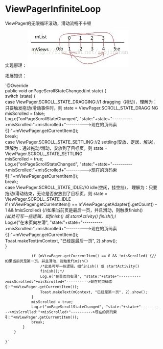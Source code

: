 # ViewPagerInfiniteLoop
ViewPager的无限循环滚动，滑动流畅不卡顿

实现原理：
![](https://github.com/jiashuaishuai/ViewPagerInfiniteLoop/blob/master/7D4A80B1-2DE9-4E48-B6E0-CDB2DD415C14.png)

拓展知识：

`@Override  
        public void onPageScrollStateChanged(int state) {  
            switch (state) {  
            case ViewPager.SCROLL_STATE_DRAGGING://1 dragging（拖动），理解为：只要触发拖动/滑动事件时，则 state = ViewPager.SCROLL_STATE_DRAGGING  
                misScrolled = false;  
                Log.e("onPageScrollStateChanged", "state:"+state+"---------->misScrolled:"+misScrolled+"---------->现在的页码索引:"+mViewPager.getCurrentItem());  
                break;  
            case ViewPager.SCROLL_STATE_SETTLING://2 settling(安放、定居、解决)，理解为：通过拖动/滑动，安放到了目标页，则 state = ViewPager.SCROLL_STATE_SETTLING  
                misScrolled = true;  
                Log.e("onPageScrollStateChanged", "state:"+state+"---------->misScrolled:"+misScrolled+"---------->现在的页码索引:"+mViewPager.getCurrentItem());  
                break;  
            case ViewPager.SCROLL_STATE_IDLE://0 idle(空闲，挂空挡)， 理解为：只要拖动/滑动结束，无论是否安放到了目标页，则 state = ViewPager.SCROLL_STATE_IDLE  
                if (mViewPager.getCurrentItem() == mViewPager.getAdapter().getCount() - 1 && !misScrolled) {//如果当前页是最后一页，并且滑动，则触发finish()  
                    /*此处可写一些逻辑，如finish() 或 startActivity() 
                    finish();*/  
                    Log.e("在末页向左滑", "state:"+state+"---------->misScrolled:"+misScrolled+"---------->现在的页码索引:"+mViewPager.getCurrentItem());  
                    Toast.makeText(mContext, "已经是最后一页", 2).show();  
                }  
                  
                if (mViewPager.getCurrentItem() == 0 && !misScrolled) {//如果当前页是第一页，并且滑动，则触发finish()  
                    /*此处可写一些逻辑，如finish() 或 startActivity() 
                    finish();*/  
                    Log.e("在首页向右滑", "state:"+state+"---------->misScrolled:"+misScrolled+"---------->现在的页码索引:"+mViewPager.getCurrentItem());  
                    Toast.makeText(mContext, "已经是第一页", 2).show();  
                }  
                misScrolled = true;  
                Log.e("onPageScrollStateChanged", "state:"+state+"---------->misScrolled:"+misScrolled+"---------->现在的页码索引:"+mViewPager.getCurrentItem());  
                break;  
            }  
        }  
  
    }`
